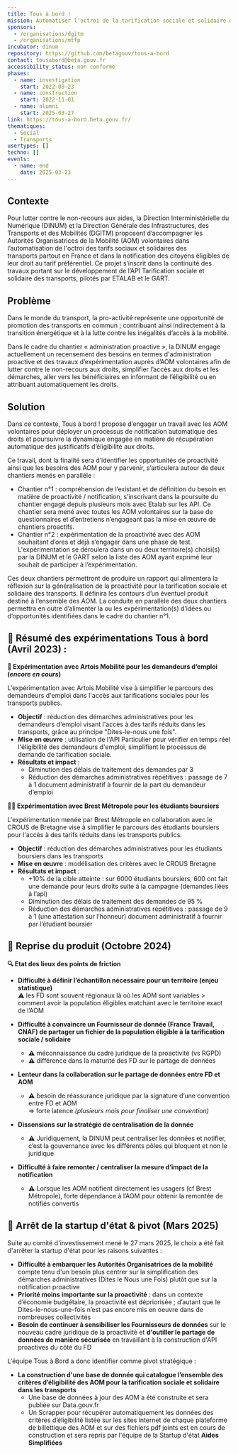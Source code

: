 ```yaml
---
title: Tous à bord !
mission: Automatiser l'octroi de la tarification sociale et solidaire des transports partout en France
sponsors:
  - /organisations/dgitm
  - /organisations/mtfp
incubator: dinum
repository: https://github.com/betagouv/tous-a-bord
contact: tousabord@beta.gouv.fr
accessibility_status: non conforme
phases:
  - name: investigation
    start: 2022-08-23
  - name: construction
    start: 2022-11-01
  - name: alumni
    start: 2025-03-27
link: https://tous-a-bord.beta.gouv.fr/
thematiques:
  - Social
  - Transports
usertypes: []
techno: []
events:
  - name: end
    date: 2025-03-23
---
```

## Contexte

Pour lutter contre le non-recours aux aides, la Direction Interministérielle du Numérique (DINUM) et la Direction Générale des Infrastructures, des Transports et des Mobilités (DGITM) proposent d’accompagner les Autorités Organisatrices de la Mobilité (AOM) volontaires dans l’automatisation de l'octroi des tarifs sociaux et solidaires des transports partout en France et dans la notification des citoyens éligibles de leur droit au tarif préférentiel. Ce projet s’inscrit dans la continuité des travaux portant sur le développement de l’API Tarification sociale et solidaire des transports, pilotés par ETALAB et le GART.

## Problème

Dans le monde du transport, la pro-activité représente une opportunité de promotion des transports en commun ; contribuant ainsi indirectement à la transition énergétique et à la lutte contre les inégalités d’accès à la mobilité. 

Dans le cadre du chantier « administration proactive », la DINUM engage actuellement un recensement des besoins en termes d'administration proactive et des travaux d’expérimentation auprès d’AOM volontaires afin de lutter contre le non-recours aux droits, simplifier l’accès aux droits et les démarches, aller vers les bénéficiaires en informant de l’éligibilité ou en attribuant automatiquement les droits.

## Solution

Dans ce contexte, Tous à bord ! propose d’engager un travail avec les AOM volontaires pour déployer un processus de notification automatique des droits et poursuivre la dynamique engagée en matière de récupération automatique des justificatifs d’éligibilité aux droits. 

Ce travail, dont la finalité sera d’identifier les opportunités de proactivité ainsi que les besoins des AOM pour y parvenir, s’articulera autour de deux chantiers menés en parallèle : 

- Chantier n°1 : compréhension de l’existant et de définition du besoin en matière de proactivité / notification, s’inscrivant dans la poursuite du chantier engagé depuis plusieurs mois avec Etalab sur les API.  Ce chantier sera mené avec toutes les AOM volontaires sur la base de questionnaires et d’entretiens n’engageant pas la mise en œuvre de chantiers proactifs.      
- Chantier n°2 : expérimentation de la proactivité avec des AOM souhaitant d’ores et déjà s’engager dans une phase de test. L'expérimentation se déroulera dans un ou deux territoire(s) choisi(s) par la DINUM et le GART selon la liste des AOM ayant exprimé leur souhait de participer à l’expérimentation. 

Ces deux chantiers permettront de produire un rapport qui alimentera la réflexion sur la généralisation de la proactivité pour la tarification sociale et solidaire des transports. Il définira les contours d’un éventuel produit destiné à l’ensemble des AOM. La conduite en parallèle des deux chantiers permettra en outre d’alimenter la ou les expérimentation(s) d’idées ou d’opportunités identifiées dans le cadre du chantier n°1.


## 🧪 Résumé des expérimentations Tous à bord (Avril 2023) :

**💼 Expérimentation avec Artois Mobilité pour les demandeurs d’emploi (_encore en cours_)**

L'expérimentation avec Artois Mobilité vise à simplifier le parcours des demandeurs d'emploi dans l'accès aux tarifications sociales pour les transports publics.


- **Objectif** : réduction des démarches administratives pour les demandeurs d'emploi visant l'accès à des tarifs réduits dans les transports, grâce au principe "Dites-le-nous une fois".
- **Mise en œuvre** : utilisation de l'API Particulier pour vérifier en temps réel l'éligibilité des demandeurs d'emploi, simplifiant le processus de demande de tarification sociale.
- **Résultats et impact** :
    - Diminution des délais de traitement des demandes par 3
    - Réduction des démarches administratives répétitives : passage de 7 à 1 document administratif à fournir de la part du demandeur d’emploi

**🧑‍🎓 Expérimentation avec Brest Métropole pour les étudiants boursiers**

L'expérimentation menée par Brest Métropole en collaboration avec le CROUS de Bretagne vise à simplifier le parcours des étudiants boursiers pour l'accès à des tarifs réduits dans les transports publics.


- **Objectif** : réduction des démarches administratives pour les étudiants boursiers dans les transports
- **Mise en œuvre** : modélisation des critères avec le CROUS Bretagne
- **Résultats et impact** :
    - +10% de la cible atteinte : sur 6000 étudiants boursiers, 600 ont fait une demande pour leurs droits suite à la campagne (demandes liées à l’api)
    - Diminution des délais de traitement des demandes de 95 %
    - Réduction des démarches administratives répétitives : passage de 9 à 1 (une attestation sur l’honneur) document administratif à fournir par l’étudiant boursier


## 🚧 Reprise du produit (Octobre 2024)
**🔍 Etat des lieux des points de friction**

*   **Difficulté à définir l’échantillon nécessaire pour un territoire (enjeu statistique)**\
    ⚠️ les FD sont souvent régionaux là où les AOM sont variables > comment avoir la population éligibles matchant avec le territoire exact de l’AOM

*   **Difficulté à convaincre un Fournisseur de donnée (France Travail, CNAF) de partager un fichier de la population éligible à la tarification sociale / solidaire**

    *   ⚠️ méconnaissance du cadre juridique de la proactivité (vs RGPD)
    *   ⚠️ différence dans la maturité des FD sur le partage de données 

*   **Lenteur dans la collaboration sur le partage de données entre FD et AOM**

    *   ⚠️ besoin de réassurance juridique par la signature d’une convention entre FD et AOM\
        ⇒ forte latence *(plusieurs mois pour finaliser une convention)*

*   **Dissensions sur la stratégie de centralisation de la donnée**

    *   ⚠️ Juridiquement, la DINUM peut centraliser les données et notifier, c’est la gouvernance avec les différents pôles qui bloquent et non le juridique

*   **Difficulté à faire remonter / centraliser la mesure d’impact de la notification**

    *   ⚠️ Lorsque les AOM notifient directement les usagers (cf Brest Métropole), forte dépendance à l’AOM pour obtenir la remontée de notifiés convertis

## **🔄 Arrêt de la startup d'état & pivot (Mars 2025)**
Suite au comité d'investissement mené le 27 mars 2025, le choix a été fait d'arrêter la startup d'état pour les raisons suivantes :
*   **Difficulté à embarquer les Autorités Organisatrices de la mobilité** compte tenu d'un besoin plus centrer sur la simplification des démarches administratives (Dites le Nous une Fois) plutôt que sur la notification proactive
* **Priorité moins importante sur la proactivité** : dans un contexte d’économie budgétaire, la proactivité est dépriorisée ; d’autant que le Dites-le-nous-une-fois n’est pas encore mis en oeuvre dans de nombreuses collectivités
* **Besoin de continuer à sensibiliser les Fournisseurs de données** sur le nouveau cadre juridique de la proactivité et **d'outiller le partage de données de manière sécurisée** en travaillant à la construction d'API proactives du côté du FD


L'équipe Tous à Bord a donc identifier comme pivot stratégique : 
*  **La construction d'une base de donnée qui catalogue l’ensemble des critères d’éligibilité des AOM pour la tarification sociale et solidaire dans les transports**
    *   Une base de données à jour des AOM a été construite et sera publiée sur Data.gouv.fr
    *   Un Scrapper pour récupérer automatiquement les données des critères d’éligibilité listée sur les sites internet de chaque plateforme de billettique des AOM et sur des fichiers pdf joints est en cours de construction et sera repris par l'équipe de la Startup d'état **Aides Simplifiées**
